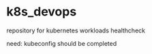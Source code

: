 # k8s_devops
repository for kubernetes workloads healthcheck
  
need: kubeconfig should be completed

